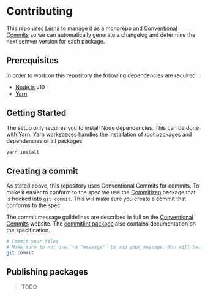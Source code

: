 # Contributing

This repo uses [Lerna](https://lerna.js.org) to manage it as a monorepo and [Conventional Commits](https://www.conventionalcommits.org/en/v1.0.0/) so we can automatically generate a changelog and determine the next semver version for each package.

## Prerequisites

In order to work on this repository the following dependencies are required:

- [Node.js](https://nodejs.org/en/download/) v10
- [Yarn](https://yarnpkg.com/)

## Getting Started

The setup only requires you to install Node dependencies. This can be done with Yarn. Yarn workspaces handles the installation of root packages and dependencies of all packages.

```sh
yarn install
```

## Creating a commit

As stated above, this repository uses Conventional Commits for commits. To make it easier to conform to the spec we use the [Commitizen](https://commitizen.github.io/cz-cli/) package that is hooked into `git commit`. This will make sure you create a commit that conforms to the spec.

The commit message guildelines are described in full on the [Conventional Commits](https://www.conventionalcommits.org/en/v1.0.0/) website. The [commitlint package](https://github.com/conventional-changelog/commitlint/tree/master/%40commitlint/config-conventional) also contains documentation on the specification.

```sh
# Commit your files
# Make sure to not use `-m "message"` to add your message. You will be prompted for this.
git commit
```

## Publishing packages

> TODO
